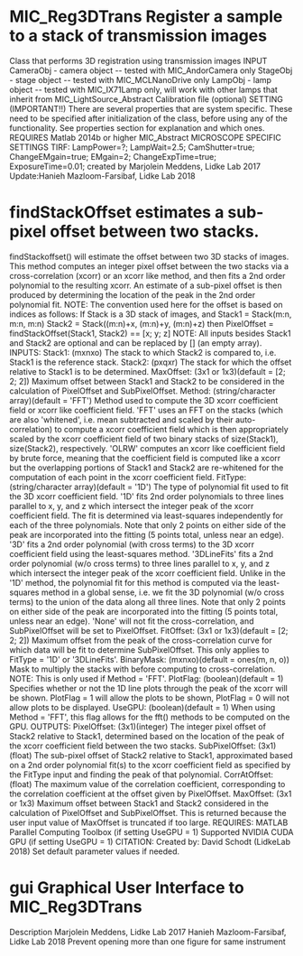 # MIC_Reg3DTrans Register a sample to a stack of transmission images
Class that performs 3D registration using transmission images
INPUT
CameraObj - camera object -- tested with MIC_AndorCamera only
StageObj - stage object -- tested with MIC_MCLNanoDrive only
LampObj - lamp object -- tested with MIC_IX71Lamp only, will work
with other lamps that inherit from
MIC_LightSource_Abstract
Calibration file (optional)
SETTING (IMPORTANT!!)
There are several properties that are system specific. These need
to be specified after initialization of the class, before using
any of the functionality. See properties section for explanation
and which ones.
REQUIRES
Matlab 2014b or higher
MIC_Abstract
MICROSCOPE SPECIFIC SETTINGS
TIRF: LampPower=?; LampWait=2.5; CamShutter=true; ChangeEMgain=true;
EMgain=2; ChangeExpTime=true; ExposureTime=0.01;
created by
Marjolein Meddens,  Lidke Lab 2017
Update:Hanieh Mazloom-Farsibaf, Lidke Lab 2018
# findStackOffset estimates a sub-pixel offset between two stacks.
findStackoffset() will estimate the offset between two 3D stacks of
images.  This method computes an integer pixel offset between the two
stacks via a cross-correlation (xcorr) or an xcorr like method, and
then fits a 2nd order polynomial to the resulting xcorr.  An
estimate of a sub-pixel offset is then produced by determining the
location of the peak in the 2nd order polynomial fit.
NOTE: The convention used here for the offset is based on indices as
follows: If Stack is a 3D stack of images, and
Stack1 = Stack(m:n, m:n, m:n)
Stack2 = Stack((m:n)+x, (m:n)+y, (m:n)+z)
then PixelOffset = findStackOffset(Stack1, Stack2) == [x; y; z]
NOTE: All inputs besides Stack1 and Stack2 are optional and can be
replaced by [] (an empty array).
INPUTS:
Stack1: (mxnxo) The stack to which Stack2 is compared to, i.e.
Stack1 is the reference stack.
Stack2: (pxqxr) The stack for which the offset relative to Stack1
is to be determined.
MaxOffset: (3x1 or 1x3)(default = [2; 2; 2]) Maximum offset between
Stack1 and Stack2 to be considered in the calculation of
PixelOffset and SubPixelOffset.
Method: (string/character array)(default = 'FFT') Method used to
compute the 3D xcorr coefficient field or xcorr like
coefficient field.
'FFT' uses an FFT on the stacks (which are also 'whitened',
i.e. mean subtracted and scaled by their
auto-correlation) to compute a xcorr coefficient field
which is then appropriately scaled by the xcorr
coefficient field of two binary stacks of size(Stack1),
size(Stack2), respectively.
'OLRW' computes an xcorr like coefficient field by brute force,
meaning that the coefficient field is computed like a xcorr
but the overlapping portions of Stack1 and Stack2 are
re-whitened for the computation of each point in the xcorr
coefficient field.
FitType: (string/character array)(default = '1D') The type of
polynomial fit used to fit the 3D xcorr coefficient field.
'1D' fits 2nd order polynomials to three lines parallel to
x, y, and z which intersect the integer peak of the xcorr
coefficient field.  The fit is determined via least-squares
independently for each of the three polynomials. Note that
only 2 points on either side of the peak are incorporated
into the fitting (5 points total, unless near an edge).
'3D' fits a 2nd order polynomial (with cross terms) to the
3D xcorr coefficient field using the least-squares method.
'3DLineFits' fits a 2nd order polynomial (w/o cross terms)
to three lines parallel to x, y, and z which intersect the
integer peak of the xcorr coefficient field.  Unlike in the
'1D' method, the polynomial fit for this method is computed
via the least-squares method in a global sense, i.e. we fit
the 3D polynomial (w/o cross terms) to the union of the
data along all three lines.  Note that only 2 points on
either side of the peak are incorporated into the fitting
(5 points total, unless near an edge).
'None' will not fit the cross-correlation, and SubPixelOffset
will be set to PixelOffset.
FitOffset: (3x1 or 1x3)(default = [2; 2; 2]) Maximum offset from the
peak of the cross-correlation curve for which data will be fit
to determine SubPixelOffset.  This only applies to
FitType = '1D' or '3DLineFits'.
BinaryMask: (mxnxo)(default = ones(m, n, o)) Mask to multiply the
stacks with before computing to cross-correlation.
NOTE: This is only used if Method = 'FFT'.
PlotFlag: (boolean)(default = 1) Specifies whether or not the 1D line
plots through the peak of the xcorr will be shown.
PlotFlag = 1 will allow the plots to be shown, PlotFlag = 0
will not allow plots to be displayed.
UseGPU: (boolean)(default = 1) When using Method = 'FFT', this flag
allows for the fft() methods to be computed on the GPU.
OUTPUTS:
PixelOffset: (3x1)(integer) The integer pixel offset of Stack2 relative
to Stack1, determined based on the location of the peak of the
xcorr coefficient field between the two stacks.
SubPixelOffset: (3x1)(float) The sub-pixel offset of Stack2 relative to
Stack1, approximated based on a 2nd order polynomial fit(s) to
the xcorr coefficient field as specified by the FitType input
and finding the peak of that polynomial.
CorrAtOffset: (float) The maximum value of the correlation coefficient,
corresponding to the correlation coefficient at the offset
given by PixelOffset.
MaxOffset: (3x1 or 1x3) Maximum offset between Stack1 and Stack2
considered in the calculation of PixelOffset and
SubPixelOffset.  This is returned because the user input value
of MaxOffset is truncated if too large.
REQUIRES:
MATLAB Parallel Computing Toolbox (if setting UseGPU = 1)
Supported NVIDIA CUDA GPU (if setting UseGPU = 1)
CITATION:
Created by:
David Schodt (LidkeLab 2018)
Set default parameter values if needed.
# gui Graphical User Interface to MIC_Reg3DTrans
Description
Marjolein Meddens, Lidke Lab 2017
Hanieh Mazloom-Farsibaf, Lidke Lab 2018
Prevent opening more than one figure for same instrument
